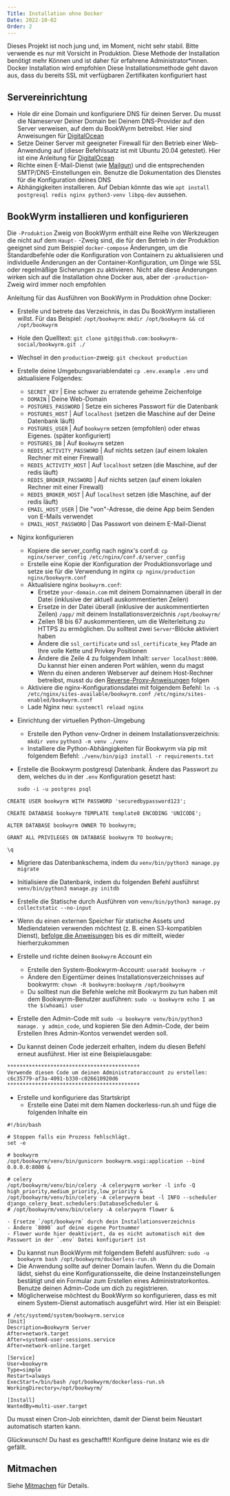 ```yaml
---
Title: Installation ohne Docker
Date: 2022-10-02
Order: 2
---
```


Dieses Projekt ist noch jung und, im Moment, nicht sehr stabil. Bitte verwende es nur mit Vorsicht in Produktion. Diese Methode der Installation benötigt mehr Können und ist daher für erfahrene Administrator*innen. Docker Installation wird empfohlen Diese Installationsmethode geht davon aus, dass du bereits SSL mit verfügbaren Zertifikaten konfiguriert hast

## Servereinrichtung
- Hole dir eine Domain und konfiguriere DNS für deinen Server. Du musst die Nameserver Deiner Domain bei Deinem DNS-Provider auf den Server verweisen, auf dem du BookWyrm betreibst. Hier sind Anweisungen für [DigitalOcean](https://www.digitalocean.com/community/tutorials/how-to-point-to-digitalocean-nameservers-from-common-domain-registrars)
- Setze Deiner Server mit geeigneter Firewall für den Betrieb einer Web-Anwendung auf (dieser Befehlssatz ist mit Ubuntu 20.04 getestet). Hier ist eine Anleitung für [DigitalOcean](https://www.digitalocean.com/community/tutorials/initial-server-setup-with-ubuntu-20-04)
- Richte einen E-Mail-Dienst (wie [Mailgun](https://documentation.mailgun.com/en/latest/quickstart.html)) und die entsprechenden SMTP/DNS-Einstellungen ein. Benutze die Dokumentation des Dienstes für die Konfiguration deines DNS
- Abhängigkeiten installieren. Auf Debian könnte das wie `apt install postgresql redis nginx python3-venv libpq-dev` aussehen.

## BookWyrm installieren und konfigurieren

Die `-Produktion` Zweig von BookWyrm enthält eine Reihe von Werkzeugen die nicht auf dem `Haupt-` -Zweig sind, die für den Betrieb in der Produktion geeignet sind zum Beispiel `docker-compose` Änderungen, um die Standardbefehle oder die Konfiguration von Containern zu aktualisieren und individuelle Änderungen an der Container-Konfiguration, um Dinge wie SSL oder regelmäßige Sicherungen zu aktivieren. Nicht alle diese Änderungen wirken sich auf die Installation ohne Docker aus, aber der `-production`-Zweig wird immer noch empfohlen

Anleitung für das Ausführen von BookWyrm in Produktion ohne Docker:

- Erstelle und betrete das Verzeichnis, in das Du  BookWyrm installieren willst. Für das Beispiel: `/opt/bookwyrm`: `mkdir /opt/bookwyrm && cd /opt/bookwyrm`
- Hole den Quelltext: `git clone git@github.com:bookwyrm-social/bookwyrm.git ./`
- Wechsel in den `production`-zweig: `git checkout production`
- Erstelle deine Umgebungsvariablendatei `cp .env.example .env` und aktualisiere Folgendes:
    - `SECRET_KEY` | Eine schwer zu erratende geheime Zeichenfolge
    - `DOMAIN` | Deine Web-Domain
    - `POSTGRES_PASSWORD` | Setze ein sicheres Passwort für die Datenbank
    - `POSTGRES_HOST` | Auf `localhost` (setzen die Maschine auf der Deine Datenbank läuft)
    - `POSTGRES_USER` | Auf `bookwyrm` setzen (empfohlen) oder etwas Eigenes. (später konfiguriert)
    - `POSTGRES_DB` | Auf `Bookwyrm` setzen
    - `REDIS_ACTIVITY_PASSWORD` | Auf nichts setzen (auf einem lokalen Rechner mit einer Firewall)
    - `REDIS_ACTIVITY_HOST` | Auf  `localhost` setzen (die Maschine, auf der  redis läuft)
    - `REDIS_BROKER_PASSWORD` | Auf nichts setzen (auf einem lokalen Rechner mit einer Firewall)
    - `REDIS_BROKER_HOST` | Auf  `localhost` setzen (die Maschine, auf der  redis läuft)
    - `EMAIL_HOST_USER` | Die "von"-Adresse, die deine App beim Senden von E-Mails verwendet
    - `EMAIL_HOST_PASSWORD` | Das Passwort von deinem E-Mail-Dienst
- Nginx konfigurieren
    - Kopiere die server_config nach nginx's conf.d: `cp nginx/server_config /etc/nginx/conf.d/server_config`
    - Erstelle eine Kopie der Konfiguration der Produktionsvorlage und setze sie für die Verwendung in nginx `cp nginx/production nginx/bookwyrm.conf`
    - Aktualisiere nginx `bookwyrm.conf`:
        - Ersetze `your-domain.com` mit deinem Domainnamen überall in der Datei (inklusive der aktuell auskommentierten Zeilen)
        - Ersetze in der Datei überall (inklusive der auskommentierten Zeilen) `/app/` mit deinem Installationsverzeichnis `/opt/bookwyrm/`
        - Zeilen 18 bis 67 auskommentieren, um die Weiterleitung zu HTTPS zu ermöglichen. Du solltest zwei `Server`-Blöcke aktiviert haben
        - Ändere die `ssl_certificate` und `ssl_certificate_key` Pfade an Ihre volle Kette und Privkey Positionen
        - Ändere die Zeile 4 zu folgendem Inhalt: `server localhost:8000`. Du kannst hier einen anderen Port wählen, wenn du magst
        - Wenn du einen anderen Webserver auf deinem Host-Rechner betreibst, musst du den [Reverse-Proxy-Anweisungen](/reverse-proxy.html) folgen
    - Aktiviere die nginx-Konfigurationsdatei mit folgendem Befehl: `ln -s /etc/nginx/sites-available/bookwyrm.conf /etc/nginx/sites-enabled/bookwyrm.conf`
     - Lade Nginx neu: `systemctl reload nginx`
- Einrichtung der virtuellen Python-Umgebung
    - Erstelle den Python venv-Ordner in deinem Installationsverzeichnis: `mkdir venv` `python3 -m venv ./venv`
    - Installiere die Python-Abhängigkeiten für Bookwyrm via pip mit folgendem Befehl: `./venv/bin/pip3 install -r requirements.txt`
- Erstelle die Bookwyrm postgresql Datenbank. Ändere das Passwort zu dem, welches du in der `.env` Konfiguration gesetzt hast:

    `sudo -i -u postgres psql`

```
CREATE USER bookwyrm WITH PASSWORD 'securedbypassword123';

CREATE DATABASE bookwyrm TEMPLATE template0 ENCODING 'UNICODE';

ALTER DATABASE bookwyrm OWNER TO bookwyrm;

GRANT ALL PRIVILEGES ON DATABASE bookwyrm TO bookwyrm;

\q
```

- Migriere das Datenbankschema, indem du `venv/bin/python3 manage.py migrate`
- Initialisiere die Datenbank, indem du folgenden Befehl ausführst `venv/bin/python3 manage.py initdb`
- Erstelle die Statische durch Ausführen von `venv/bin/python3 manage.py collectstatic --no-input`
- Wenn du einen externen Speicher für statische Assets und Mediendateien verwenden möchtest (z. B. einen S3-kompatiblen Dienst), [befolge die Anweisungen](/external-storage.html) bis es dir mitteilt, wieder hierherzukommen
- Erstelle und richte deinen `Bookwyrm` Account ein
    - Erstelle den System-Bookwyrm-Account: `useradd bookwyrm -r`
    - Ändere den Eigentümer deines Installationsverzeichnisses auf bookwyrm: `chown -R bookwyrm:bookwyrm /opt/bookwyrm`
    - Du solltest nun die Befehle welche mit Bookwyrm zu tun haben mit dem Bookwyrm-Benutzer ausführen:   `sudo -u bookwyrm echo I am the $(whoami) user`

- Erstelle den Admin-Code mit `sudo -u bookwyrm venv/bin/python3 manage. y admin_code`, und kopieren Sie den Admin-Code, der beim Erstellen Ihres Admin-Kontos verwendet werden soll.
- Du kannst deinen Code jederzeit erhalten, indem du diesen Befehl erneut ausführst. Hier ist eine Beispielausgabe:

``` { .sh }
*******************************************
Verwende diesen Code um deinen Administratoraccount zu erstellen:
c6c35779-af3a-4091-b330-c026610920d6
*******************************************
```

- Erstelle und konfiguriere das Startskript
    - Erstelle eine Datei mit dem Namen dockerless-run.sh und füge die folgenden Inhalte ein

``` { .sh }
#!/bin/bash

# Stoppen falls ein Prozess fehlschlägt.
set -e

# bookwyrm
/opt/bookwyrm/venv/bin/gunicorn bookwyrm.wsgi:application --bind 0.0.0.0:8000 &

# celery
/opt/bookwyrm/venv/bin/celery -A celerywyrm worker -l info -Q high_priority,medium_priority,low_priority &
/opt/bookwyrm/venv/bin/celery -A celerywyrm beat -l INFO --scheduler django_celery_beat.schedulers:DatabaseScheduler &
# /opt/bookwyrm/venv/bin/celery -A celerywyrm flower &
```
    - Ersetze `/opt/bookwyrm` durch dein Installationsverzeichnis
    - Ändere `8000` auf deine eigene Portnummer
    - Flower wurde hier deaktiviert, da es nicht automatisch mit dem Passwort in der `.env` Datei konfiguriert ist
- Du kannst nun BookWyrm mit folgendem Befehl ausführen: `sudo -u bookwyrm bash /opt/bookwyrm/dockerless-run.sh`
- Die Anwendung sollte auf deiner Domain laufen. Wenn du die Domain lädst, siehst du eine Konfigurationsseite, die deine Instanzeinstellungen bestätigt und ein Formular zum Erstellen eines Administratorkontos. Benutze deinen Admin-Code um dich zu registrieren.
- Möglicherweise möchtest du BookWyrm so konfigurieren, dass es mit einem System-Dienst automatisch ausgeführt wird. Hier ist ein Beispiel:
```
# /etc/systemd/system/bookwyrm.service
[Unit]
Description=Bookwyrm Server
After=network.target
After=systemd-user-sessions.service
After=network-online.target

[Service]
User=bookwyrm
Type=simple
Restart=always
ExecStart=/bin/bash /opt/bookwyrm/dockerless-run.sh
WorkingDirectory=/opt/bookwyrm/

[Install]
WantedBy=multi-user.target
```
Du musst einen Cron-Job einrichten, damit der Dienst beim Neustart automatisch starten kann.

Glückwunsch! Du hast es geschafft!! Konfigure deine Instanz wie es dir gefällt.

## Mitmachen

Siehe [Mitmachen](https://joinbookwyrm.com/get-involved/) für Details.
